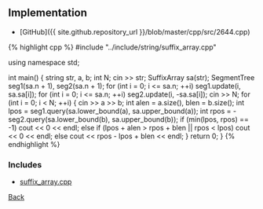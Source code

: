 

## Implementation

- [GitHub]({{ site.github.repository_url }}/blob/master/cpp/src/2644.cpp)

{% highlight cpp %}
#include "../include/string/suffix_array.cpp"
 
using namespace std;
 
int main() {
  string str, a, b;
  int N;
  cin >> str;
  SuffixArray<string> sa(str);
  SegmentTree<RMQ> seg1(sa.n + 1), seg2(sa.n + 1);
  for (int i = 0; i <= sa.n; ++i) seg1.update(i, sa.sa[i]);
  for (int i = 0; i <= sa.n; ++i) seg2.update(i, -sa.sa[i]);
  cin >> N;
  for (int i = 0; i < N; ++i) {
    cin >> a >> b;
    int alen = a.size(), blen = b.size();
    int lpos = seg1.query(sa.lower_bound(a), sa.upper_bound(a));
    int rpos = -seg2.query(sa.lower_bound(b), sa.upper_bound(b));
    if (min(lpos, rpos) == -1) cout << 0 << endl;
    else if (lpos + alen > rpos + blen || rpos < lpos) cout << 0 << endl;
    else cout << rpos - lpos + blen << endl;
  }
  return 0;
}
{% endhighlight %}

### Includes

- [suffix_array.cpp](../include/string/suffix_array)

[Back](..)
